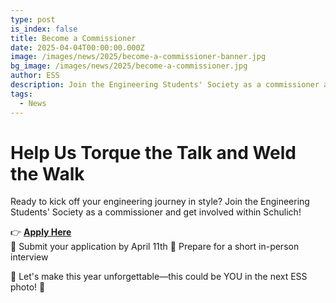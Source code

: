 ```yaml
---
type: post
is_index: false
title: Become a Commissioner
date: 2025-04-04T00:00:00.000Z
image: /images/news/2025/become-a-commissioner-banner.jpg
bg_image: /images/news/2025/become-a-commissioner.jpg
author: ESS
description: Join the Engineering Students' Society as a commissioner and get involved within Schulich!
tags:
  - News
---
```


# Help Us Torque the Talk and Weld the Walk
Ready to kick off your engineering journey in style? Join the Engineering Students' Society as a commissioner and get involved within Schulich!

👉 **[Apply Here](https://docs.google.com/forms/d/e/1FAIpQLSefuMwlUI_wBRG4xnWMwrWwnxv95WMkxb4EKjb3-Sp17y-AjA/viewform)**  
📅 Submit your application by April 11th
📍 Prepare for a short in-person interview

🌟 Let's make this year unforgettable—this could be YOU in the next ESS photo! 📸